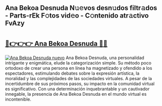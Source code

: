 ## Ana Bekoa Desnuda N𝚞𝚎vos desn𝚞dos filtr𝚊dos - Parts-rEk F𝚘tos vid𝚎o - C𝚘ntenido atr𝚊ctivo FvAzy

# <h2><a href="http://mb134j.tromn.icu/?c=Ana+Bekoa+Desnuda">🔗👉👉👉 Ana Bekoa Desnuda 🔗🔗</a></h2>

[![Ana Bekoa Desnuda nuevo](https://i.imgur.com/pEAQMta.gif)](http://mb134j.tromn.icu/?c=Ana+Bekoa+Desnuda)
Ana Bekoa Desnuda, una personalidad intrigante y enigmática, elude la categorización simple. Su método poco ortodoxo de crear una persona en línea ha magnetizado y ofendido a los espectadores, estimulando debates sobre la expresión artística, la moralidad y las complejidades de las sociedades virtuales. A pesar de la incertidumbre de sus próximos pasos, su impacto en la comunidad virtual es significativo. Con una determinación inquebrantable y un cautivador innegable, la presencia de Ana Bekoa Desnuda en el mundo virtual es incontenible.
